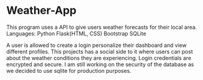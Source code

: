 # Weather-App
This program uses a API to give users weather forecasts for their local area. Languages: Python Flask(HTML, CSS) Bootstrap SQLite

A user is allowed to create a login personalize their dashboard and view different profiles. This projects has a social side to it where users can post about the weather conditions they are experiencing. Login credentials are encrypted and secure. I am still working on the security of the database as we decided to use sqlite for production purposes.
